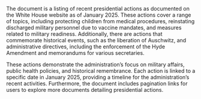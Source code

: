 The document is a listing of recent presidential actions as documented on the White House website as of January 2025. These actions cover a range of topics, including protecting children from medical procedures, reinstating discharged military personnel due to vaccine mandates, and measures related to military readiness. Additionally, there are actions that commemorate historical events, such as the liberation of Auschwitz, and administrative directives, including the enforcement of the Hyde Amendment and memorandums for various secretaries.

These actions demonstrate the administration’s focus on military affairs, public health policies, and historical remembrance. Each action is linked to a specific date in January 2025, providing a timeline for the administration’s recent activities. Furthermore, the document includes pagination links for users to explore more documents detailing presidential actions.